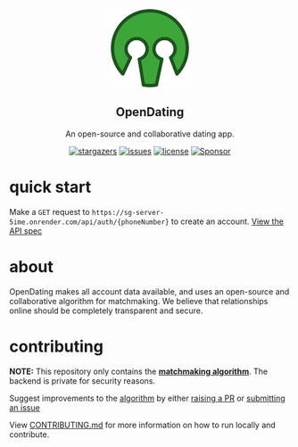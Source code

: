 <div align="center">

  <img width="140" src="./assets/logo-color.png"  alt="OpenDating Logo"/>
  <h2 align="center">OpenDating</h2>
<p>An open-source and collaborative dating app.</p>
</div>
<div align="center">

[![stargazers](https://img.shields.io/github/stars/jl33-ai/OpenDating)](https://github.com/ryo-ma/github-profile-trophy/stargazers)
[![issues](https://img.shields.io/github/issues/jl33-ai/OpenDating)](https://github.com/ryo-ma/github-profile-trophy/issues)
[![license](https://img.shields.io/github/license/jl33-ai/OpenDating)](https://github.com/ryo-ma/github-profile-trophy/blob/master/LICENSE)
<a href="https://github.com/sponsors/ryo-ma">
<img src="https://img.shields.io/static/v1?label=Sponsor&message=%E2%9D%A4&logo=GitHub&color=ff69b4" alt="Sponsor"/>
</a>
</div>

# quick start

Make a `GET` request to `https://sg-server-5ime.onrender.com/api/auth/{phoneNumber}` to create an account. [View the API spec](https://jl33-ai.github.io/opendating/)

# about
OpenDating makes all account data available, and uses an open-source and collaborative algorithm for matchmaking. We believe that relationships online should be completely transparent and secure.

# contributing
**NOTE:** This repository only contains the **[matchmaking algorithm](https://github.com/jl33-ai/OpenDating/blob/main/src/algorithm.ts)**.
The backend is private for security reasons.

Suggest improvements to the [algorithm](https://github.com/jl33-ai/OpenDating/blob/main/src/algorithm.ts) by either [raising a PR]() or [submitting an issue](https://github.com/jl33-ai/OpenDating/issues/new)

View [CONTRIBUTING.md]() for more information on how to run locally and contribute.

